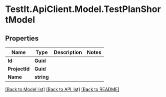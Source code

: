 # TestIt.ApiClient.Model.TestPlanShortModel

## Properties

Name | Type | Description | Notes
------------ | ------------- | ------------- | -------------
**Id** | **Guid** |  | 
**ProjectId** | **Guid** |  | 
**Name** | **string** |  | 

[[Back to Model list]](../README.md#documentation-for-models) [[Back to API list]](../README.md#documentation-for-api-endpoints) [[Back to README]](../README.md)

